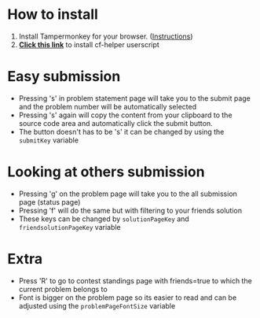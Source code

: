 # How to install

1. Install Tampermonkey for your browser. ([Instructions](https://tampermonkey.net/))
2. [**Click this link**](https://github.com/renzhamin/codeforces-helper/raw/main/cf-helper.user.js) to install cf-helper userscript

# Easy submission

-   Pressing 's' in problem statement page will take you to the submit page and the problem number will be automatically selected
-   Pressing 's' again will copy the content from your clipboard to the source code area and automatically click the submit button.
-   The button doesn't has to be 's' it can be changed by using the `submitKey` variable

# Looking at others submission

-   Pressing 'g' on the problem page will take you to the all submission page (status page)
-   Pressing 'f' will do the same but with filtering to your friends solution
-   These keys can be changed by `solutionPageKey` and `friendsolutionPageKey` variable

# Extra

-   Press 'R' to go to contest standings page with friends=true to which the current problem belongs to
-   Font is bigger on the problem page so its easier to read and can be adjusted using the `problemPageFontSize` variable
